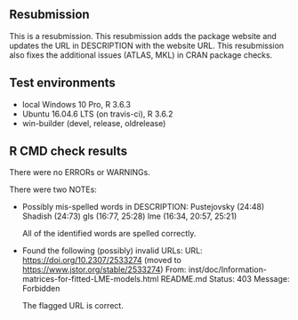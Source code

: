 ## Resubmission
This is a resubmission. This resubmission adds the package website and updates the URL in DESCRIPTION with the website URL. This resubmission also fixes the additional issues (ATLAS, MKL) in CRAN package checks.

## Test environments
* local Windows 10 Pro, R 3.6.3
* Ubuntu 16.04.6 LTS (on travis-ci), R 3.6.2
* win-builder (devel, release, oldrelease)

## R CMD check results
There were no ERRORs or WARNINGs.

There were two NOTEs:
  
* Possibly mis-spelled words in DESCRIPTION: Pustejovsky (24:48) Shadish (24:73) gls (16:77, 25:28) lme (16:34, 20:57, 25:21)
  
  All of the identified words are spelled correctly.

* Found the following (possibly) invalid URLs: URL: https://doi.org/10.2307/2533274 
  (moved to https://www.jstor.org/stable/2533274) 
  From: inst/doc/Information-matrices-for-fitted-LME-models.html README.md 
  Status: 403 Message: Forbidden
  
  The flagged URL is correct.
  

